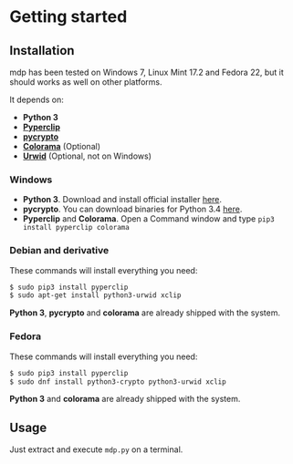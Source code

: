 Getting started
===============

## Installation

mdp has been tested on Windows 7, Linux Mint 17.2 and Fedora 22, but it should 
works as well on other platforms.

It depends on:
* **Python 3**
* [**Pyperclip**](https://pypi.python.org/pypi/pyperclip/1.5.11)
* [**pycrypto**](https://www.dlitz.net/software/pycrypto/)
* [**Colorama**](https://pypi.python.org/pypi/colorama) (Optional)
* [**Urwid**](http://urwid.org/) (Optional, not on Windows)

### Windows
* **Python 3**. Download and install official installer [here](https://www.python.org/downloads/).
* **pycrypto**. You can download binaries for Python 3.4 [here](https://github.com/axper/python3-pycrypto-windows-installer).
* **Pyperclip** and **Colorama**. Open a Command window and type `pip3 install pyperclip colorama`

### Debian and derivative
These commands will install everything you need:
```bash
$ sudo pip3 install pyperclip
$ sudo apt-get install python3-urwid xclip
```
**Python 3**, **pycrypto** and **colorama** are already shipped with the system.

### Fedora
These commands will install everything you need:
```bash
$ sudo pip3 install pyperclip
$ sudo dnf install python3-crypto python3-urwid xclip
```
**Python 3** and **colorama** are already shipped with the system.

## Usage

Just extract and execute `mdp.py` on a terminal.

